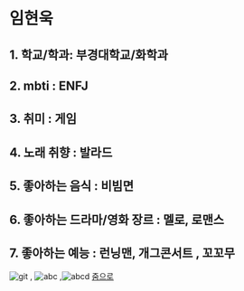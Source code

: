 # 임현욱
## 1. 학교/학과: 부경대학교/화학과

## 2. mbti : ENFJ

## 3. 취미 : 게임

## 4. 노래 취향 : 발라드

## 5. 좋아하는 음식 : 비빔면

## 6. 좋아하는 드라마/영화 장르 : 멜로, 로맨스

## 7. 좋아하는 예능 : 런닝맨, 개그콘서트 , 꼬꼬무
![git](https://www.google.com/imgres?imgurl=https%3A%2F%2Fi.namu.wiki%2Fi%2FO1IAE9eGseUrTKSrUevk76Hse4DdqJ8JegTUt5JsruFc-Ku3zmjm28ldpQe1Hrhqz6oPT2cZQFDA3UifVUZJ6Q.webp&tbnid=i3YUHZy6iVyLjM&vet=12ahUKEwjV27yN38WDAxVbkVYBHXCkA1sQMygAegQIARBz..i&imgrefurl=https%3A%2F%2Fnamu.wiki%2Fw%2F%25EB%259F%25B0%25EB%258B%259D%25EB%25A7%25A8&docid=FlFB0N89fOP1XM&w=1000&h=524&q=%EB%9F%B0%EB%8B%9D%EB%A7%A8&ved=2ahUKEwjV27yN38WDAxVbkVYBHXCkA1sQMygAegQIARBz) , ![abc](https://www.google.com/imgres?imgurl=https%3A%2F%2Fyt3.googleusercontent.com%2F-YcMfWc5_zodo_thN_WUcNxyMbkhPbScGITAImN5RlOW2X5z_FRFcdi-XnwaB9pZFcIRQaB5%3Ds900-c-k-c0x00ffffff-no-rj&tbnid=9hE98Cs-Wr-7YM&vet=12ahUKEwjDlZO938WDAxUal1YBHeXBBPgQMygCegQIARB3..i&imgrefurl=https%3A%2F%2Fwww.youtube.com%2F%40user-dc3kp5sm3r&docid=_1NcihwM_MpCHM&w=900&h=900&q=%EA%B0%9C%EA%B7%B8%EC%BD%98%EC%84%9C%ED%8A%B8&ved=2ahUKEwjDlZO938WDAxUal1YBHeXBBPgQMygCegQIARB3) ,![abcd](https://www.google.com/imgres?imgurl=https%3A%2F%2Fi.namu.wiki%2Fi%2FE8lm9LQMwYFe4EVUaf4EQIWNuMGvkM-nhXhacjYcRUrVm-PKGdkAm7S7Tcmq5N7uVKKOz3rXlyGg-EFcSK4PaA.webp&tbnid=ma_GBiVC5MSfLM&vet=12ahUKEwiVh8fW38WDAxXZm68BHY6FDgUQMygAegQIARBW..i&imgrefurl=https%3A%2F%2Fnamu.wiki%2Fw%2F%25EA%25BC%25AC%25EB%25A6%25AC%25EC%2597%2590%2520%25EA%25BC%25AC%25EB%25A6%25AC%25EB%25A5%25BC%2520%25EB%25AC%25B4%25EB%258A%2594%2520%25EA%25B7%25B8%25EB%2582%25A0%2520%25EC%259D%25B4%25EC%2595%25BC%25EA%25B8%25B0&docid=hGS7pq0AH_OMMM&w=1000&h=524&q=%EA%BC%AC%EA%BC%AC%EB%AC%B4&ved=2ahUKEwiVh8fW38WDAxXZm68BHY6FDgUQMygAegQIARBW)
[줌으로](../README.md)
